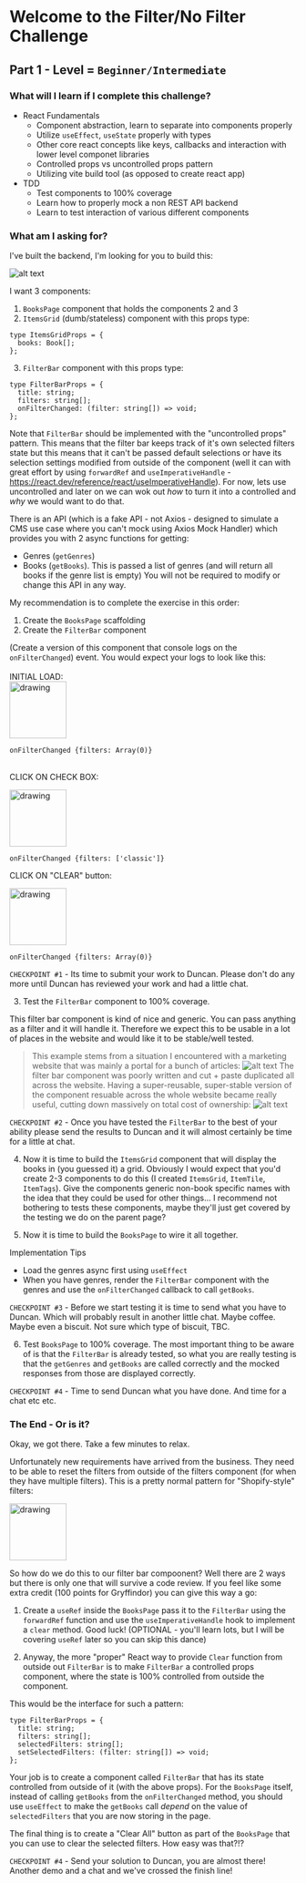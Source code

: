 # Welcome to the Filter/No Filter Challenge

## Part 1 - Level = `Beginner/Intermediate`

### What will I learn if I complete this challenge?

- React Fundamentals
  - Component abstraction, learn to separate into components properly
  - Utilize `useEffect`, `useState` properly with types
  - Other core react concepts like keys, callbacks and interaction with lower level componet libraries
  - Controlled props vs uncontrolled props pattern
  - Utilizing vite build tool (as opposed to create react app)
- TDD
  - Test components to 100% coverage
  - Learn how to properly mock a non REST API backend
  - Learn to test interaction of various different components

### What am I asking for?

I've built the backend, I'm looking for you to build this:

![alt text](image.png)

I want 3 components:

1. `BooksPage` component that holds the components 2 and 3
2. `ItemsGrid` (dumb/stateless) component with this props type:

```
type ItemsGridProps = {
  books: Book[];
};
```

3. `FilterBar` component with this props type:

```
type FilterBarProps = {
  title: string;
  filters: string[];
  onFilterChanged: (filter: string[]) => void;
};
```

Note that `FilterBar` should be implemented with the "uncontrolled props" pattern. This means that the filter bar keeps track of it's own selected filters state but this means that it can't be passed default selections or have its selection settings modified from outside of the component (well it can with great effort by using `forwardRef` and `useImperativeHandle` - https://react.dev/reference/react/useImperativeHandle). For now, lets use uncontrolled and later on we can wok out _how_ to turn it into a controlled and _why_ we would want to do that.

There is an API (which is a fake API - not Axios - designed to simulate a CMS use case where you can't mock using Axios Mock Handler) which provides you with 2 async functions for getting:

- Genres (`getGenres`)
- Books (`getBooks`). This is passed a list of genres (and will return all books if the genre list is empty)
  You will not be required to modify or change this API in any way.

My recommendation is to complete the exercise in this order:

1. Create the `BooksPage` scaffolding
2. Create the `FilterBar` component

(Create a version of this component that console logs on the `onFilterChanged`) event. You would expect your logs to look like this:\
\
INITIAL LOAD:\
<img src="image-1.png" alt="drawing" width="100"/>

```
onFilterChanged {filters: Array(0)}
```

\
CLICK ON CHECK BOX:

<img src="image-2.png" alt="drawing" width="100"/>

```
onFilterChanged {filters: ['classic']}
```

CLICK ON "CLEAR" button:

<img src="image-1.png" alt="drawing" width="100"/>

```
onFilterChanged {filters: Array(0)}
```

`CHECKPOINT #1` - Its time to submit your work to Duncan. Please don't do any more until Duncan has reviewed your work and had a little chat.

3. Test the `FilterBar` component to 100% coverage.

This filter bar component is kind of nice and generic. You can pass anything as a filter and it will handle it. Therefore we expect this to be usable in a lot of places in the website and would like it to be stable/well tested.

> This example stems from a situation I encountered with a marketing website that was mainly a portal for a bunch of articles:
> ![alt text](image-3.png)
> The filter bar component was poorly written and cut + paste duplicated all across the website. Having a super-reusable, super-stable version of the component resuable across the whole website became really useful, cutting down massively on total cost of ownership:
> ![alt text](image-4.png)

`CHECKPOINT #2` - Once you have tested the `FilterBar` to the best of your ability please send the results to Duncan and it will almost certainly be time for a little at chat.

4. Now it is time to build the `ItemsGrid` component that will display the books in (you guessed it) a grid. Obviously I would expect that you'd create 2-3 components to do this (I created `ItemsGrid`, `ItemTile`, `ItemTags`). Give the components generic non-book specific names with the idea that they could be used for other things... I recommend not bothering to tests these components, maybe they'll just get covered by the testing we do on the parent page?

5. Now it is time to build the `BooksPage` to wire it all together.

Implementation Tips

- Load the genres async first using `useEffect`
- When you have genres, render the `FilterBar` component with the genres and use the `onFilterChanged` callback to call `getBooks`.

`CHECKPOINT #3` - Before we start testing it is time to send what you have to Duncan. Which will probably result in another little chat. Maybe coffee. Maybe even a biscuit. Not sure which type of biscuit, TBC.

6. Test `BooksPage` to 100% coverage. The most important thing to be aware of is that the `FilterBar` is already tested, so what you are really testing is that the `getGenres` and `getBooks` are called correctly and the mocked responses from those are displayed correctly.

`CHECKPOINT #4` - Time to send Duncan what you have done. And time for a chat etc etc.

### The End - Or is it?

Okay, we got there. Take a few minutes to relax.

Unfortunately new requirements have arrived from the business. They need to be able to reset the filters from outside of the filters component (for when they have multiple filters). This is a pretty normal pattern for "Shopify-style" filters:

<img src="image-5.png" alt="drawing" width="100"/>

So how do we do this to our filter bar compoonent? Well there are 2 ways but there is only one that will survive a code review. If you feel like
some extra credit (100 points for Gryffindor) you can give this way a go:

1. Create a `useRef` inside the `BooksPage` pass it to the `FilterBar` using the `forwardRef` function and use the `useImperativeHandle` hook to implement a `clear` method. Good luck! (OPTIONAL - you'll learn lots, but I will be covering `useRef` later so you can skip this dance)

2. Anyway, the more "proper" React way to provide `Clear` function from outside out `FilterBar` is to make `FilterBar` a controlled props component, where the state is 100% controlled from outside the component.

This would be the interface for such a pattern:

```
type FilterBarProps = {
  title: string;
  filters: string[];
  selectedFilters: string[];
  setSelectedFilters: (filter: string[]) => void;
};
```

Your job is to create a component called `FilterBar` that has its state controlled from outside of it (with the above props). For the `BooksPage` itself, instead of calling `getBooks` from the `onFilterChanged` method, you should use `useEffect` to make the `getBooks` call _depend_ on the value of `selectedFilters` that you are now storing in the page.

The final thing is to create a "Clear All" button as part of the `BooksPage` that you can use to clear the selected filters. How easy was that?!?

`CHECKPOINT #4` - Send your solution to Duncan, you are almost there! Another demo and a chat and we've crossed the finish line!
